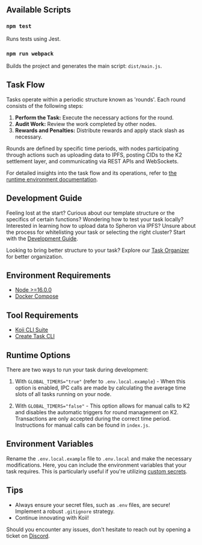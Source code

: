 ## Available Scripts

### `npm test`
Runs tests using Jest.

### `npm run webpack`
Builds the project and generates the main script: `dist/main.js`.

## Task Flow
Tasks operate within a periodic structure known as 'rounds'. Each round consists of the following steps:

1. **Perform the Task:** Execute the necessary actions for the round.
2. **Audit Work:** Review the work completed by other nodes.
3. **Rewards and Penalties:** Distribute rewards and apply stack slash as necessary.

Rounds are defined by specific time periods, with nodes participating through actions such as uploading data to IPFS, posting CIDs to the K2 settlement layer, and communicating via REST APIs and WebSockets.

For detailed insights into the task flow and its operations, refer to [the runtime environment documentation](https://docs.koii.network/develop/microservices-and-tasks/what-are-tasks/gradual-consensus#why-is-it-gradual).


## Development Guide

Feeling lost at the start? Curious about our template structure or the specifics of certain functions? Wondering how to test your task locally? Interested in learning how to upload data to Spheron via IPFS? Unsure about the process for whitelisting your task or selecting the right cluster? Start with the [Development Guide](https://docs.koii.network/develop/write-a-koii-task/task-development-guide/).

Looking to bring better structure to your task? Explore our [Task Organizer](https://www.figma.com/community/file/1220194939977550205/Task-Outline) for better organization.

## Environment Requirements

- [Node >=16.0.0](https://nodejs.org)
- [Docker Compose](https://docs.docker.com/get-started/08_using_compose/)

## Tool Requirements
- [Koii CLI Suite](https://docs.koii.network/develop/command-line-tool/koii-cli/install-cli)
- [Create Task CLI](https://docs.koii.network/develop/command-line-tool/create-task-cli/install)

## Runtime Options

There are two ways to run your task during development:

1. With `GLOBAL_TIMERS="true"` (refer to `.env.local.example`) - When this option is enabled, IPC calls are made by calculating the average time slots of all tasks running on your node.

2. With `GLOBAL_TIMERS="false"` - This option allows for manual calls to K2 and disables the automatic triggers for round management on K2. Transactions are only accepted during the correct time period. Instructions for manual calls can be found in `index.js`.

## Environment Variables

Rename the `.env.local.example` file to `.env.local` and make the necessary modifications. Here, you can include the environment variables that your task requires. This is particularly useful if you're utilizing [custom secrets](https://docs.koii.network/develop/write-a-koii-task/task-development-kit-tdk/using-the-task-namespace/keys-and-secrets).

## Tips

- Always ensure your secret files, such as `.env` files, are secure! Implement a robust `.gitignore` strategy.
- Continue innovating with Koii!

Should you encounter any issues, don't hesitate to reach out by opening a ticket on [Discord](https://discord.gg/koii-network).

